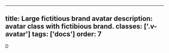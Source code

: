<!--
 *              Copyright (c) 2025 Visa, Inc.
 *
 * Licensed under the Apache License, Version 2.0 (the "License");
 * you may not use this file except in compliance with the License.
 * You may obtain a copy of the License at
 *
 *         http://www.apache.org/licenses/LICENSE-2.0
 *
 * Unless required by applicable law or agreed to in writing, software
 * distributed under the License is distributed on an "AS IS" BASIS,
 * WITHOUT WARRANTIES OR CONDITIONS OF ANY KIND, either express or implied.
 * See the License for the specific language governing permissions and
 * limitations under the License.
 *
 -->
---
title: Large fictitious brand avatar
description: avatar class with fictibious brand. 
classes: ['.v-avatar']
tags: ['docs']
order: 7
---

<style>
  .brand-avatar { --v-avatar-background: #6EF2FB; --v-avatar-foreground: var(--palette-default-text); --typography-body-2-font-weight: 800; }
</style>
<div aria-label="Fictitious brand" class="v-avatar brand-avatar">
  D
</div>
